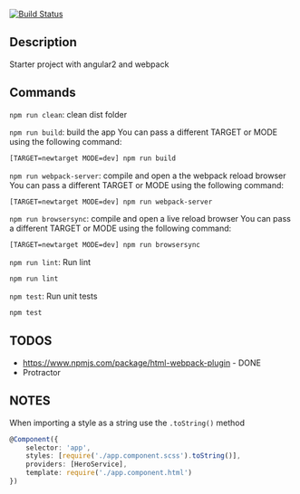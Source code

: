 [![Build Status](https://travis-ci.org/thaiat/angular2-starter.svg?branch=master)](https://travis-ci.org/thaiat/angular2-starter)
## Description
Starter project with angular2 and webpack

## Commands
`npm run clean`: clean dist folder

`npm run build`: build the app
You can pass a different TARGET or MODE using the following command:
```sh
[TARGET=newtarget MODE=dev] npm run build
```

`npm run webpack-server`:  compile and open a the webpack reload browser
You can pass a different TARGET or MODE using the following command:
```sh
[TARGET=newtarget MODE=dev] npm run webpack-server
```

`npm run browsersync`:  compile and open a live reload browser
You can pass a different TARGET or MODE using the following command:
```sh
[TARGET=newtarget MODE=dev] npm run browsersync
```

`npm run lint`:  Run lint
```sh
npm run lint
```

`npm test`:  Run unit tests
```sh
npm test
```

## TODOS
* https://www.npmjs.com/package/html-webpack-plugin - DONE    
* Protractor    

## NOTES
When importing a style as a string use the `.toString()` method
```ts
@Component({
    selector: 'app',
    styles: [require('./app.component.scss').toString()],
    providers: [HeroService],
    template: require('./app.component.html')
})
```

